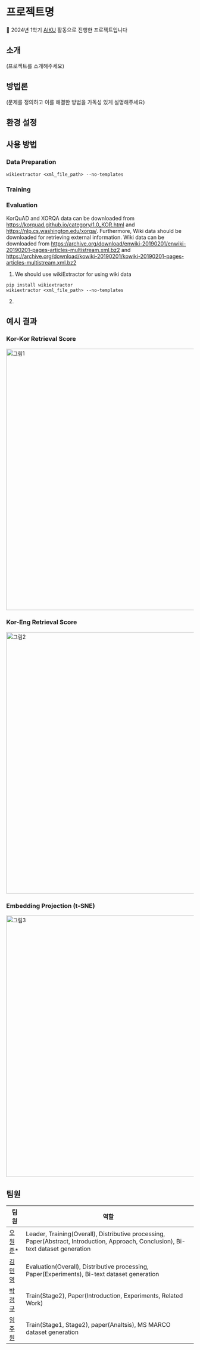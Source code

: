 # 프로젝트명

📢 2024년 1학기 [AIKU](https://github.com/AIKU-Official) 활동으로 진행한 프로젝트입니다

## 소개

(프로젝트를 소개해주세요)

## 방법론

(문제를 정의하고 이를 해결한 방법을 가독성 있게 설명해주세요)

## 환경 설정


## 사용 방법

### Data Preparation


```
wikiextractor <xml_file_path> --no-templates
```

### Training

### Evaluation

KorQuAD and XORQA data can be downloaded from https://korquad.github.io/category/1.0_KOR.html and https://nlp.cs.washington.edu/xorqa/. Furthermore, Wiki data should be downloaded for retrieving external information. Wiki data can be downloaded from https://archive.org/download/enwiki-20190201/enwiki-20190201-pages-articles-multistream.xml.bz2 and https://archive.org/download/kowiki-20190201/kowiki-20190201-pages-articles-multistream.xml.bz2

1. We should use wikiExtractor for using wiki data
```
pip install wikiextractor
wikiextractor <xml_file_path> --no-templates
```
2. 

## 예시 결과

### Kor-Kor Retrieval Score
<img width="702" alt="그림1" src="https://github.com/EuroMinyoung186/KoreaDenseRetrieval/assets/62500006/51e50a80-304d-4240-a00e-374f50513e5e">

### Kor-Eng Retrieval Score
<img width="702" alt="그림2" src="https://github.com/EuroMinyoung186/KoreaDenseRetrieval/assets/62500006/81beee3c-859b-4947-821e-b5d59e44760d">

### Embedding Projection (t-SNE)
<img width="702" alt="그림3" src="https://github.com/EuroMinyoung186/KoreaDenseRetrieval/assets/62500006/b6ddfc4f-6ddf-4a36-9904-b1bacb7b910e">

## 팀원
| 팀원                            | 역할                                       |
| -------------------------------------- | ---------------------------------------- |
| [오원준](https://github.com/owj0421)*      | Leader, Training(Overall), Distributive processing, Paper(Abstract, Introduction, Approach, Conclusion), Bi-text dataset generation  |
| [김민영](https://github.com/EuroMinyoung186)     | Evaluation(Overall), Distributive processing, Paper(Experiments), Bi-text dataset generation |
| [박정규](https://github.com/juk1329)                          | Train(Stage2), Paper(Introduction, Experiments, Related Work) |
| [임주원](https://github.com/juooni)                           | Train(Stage1, Stage2), paper(Analtsis), MS MARCO dataset generation |

